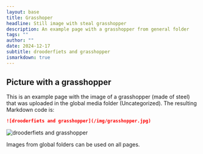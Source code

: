 ```yaml
---
layout: base
title: Grasshoper
headline: Still image with steal grasshopper
description: An example page with a grasshopper from general folder
tags: ""
author: ""
date: 2024-12-17
subtitle: drooderfiets and grasshopper
ismarkdown: true
---
```

## Picture with a grasshopper

This is an example page with the image of a grasshopper (made of steel) that was uploaded in the global media folder (Uncategorized). The resulting Markdown code is:

```markdown
![drooderfiets and grasshopper](/img/grasshopper.jpg)
```

![drooderfiets and grasshopper](/img/grasshopper.jpg)

Images from global folders can be used on all pages.
